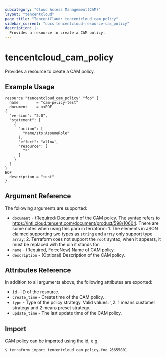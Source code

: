 ```yaml
---
subcategory: "Cloud Access Management(CAM)"
layout: "tencentcloud"
page_title: "TencentCloud: tencentcloud_cam_policy"
sidebar_current: "docs-tencentcloud-resource-cam_policy"
description: |-
  Provides a resource to create a CAM policy.
---
```


# tencentcloud_cam_policy

Provides a resource to create a CAM policy.

## Example Usage

```hcl
resource "tencentcloud_cam_policy" "foo" {
  name        = "cam-policy-test"
  document    = <<EOF
{
  "version": "2.0",
  "statement": [
    {
      "action": [
        "name/sts:AssumeRole"
      ],
      "effect": "allow",
      "resource": [
        "*"
      ]
    }
  ]
}
EOF
  description = "test"
}
```

## Argument Reference

The following arguments are supported:

* `document` - (Required) Document of the CAM policy. The syntax refers to https://intl.cloud.tencent.com/document/product/598/10604. There are some notes when using this para in terraform: 1. The elements in JSON claimed supporting two types as `string` and `array` only support type `array`; 2. Terraform does not support the `root` syntax, when it appears, it must be replaced with the uin it stands for.
* `name` - (Required, ForceNew) Name of CAM policy.
* `description` - (Optional) Description of the CAM policy.

## Attributes Reference

In addition to all arguments above, the following attributes are exported:

* `id` - ID of the resource.
* `create_time` - Create time of the CAM policy.
* `type` - Type of the policy strategy. Valid values: 1,2.  1 means customer strategy and 2 means preset strategy.
* `update_time` - The last update time of the CAM policy.


## Import

CAM policy can be imported using the id, e.g.

```
$ terraform import tencentcloud_cam_policy.foo 26655801
```

